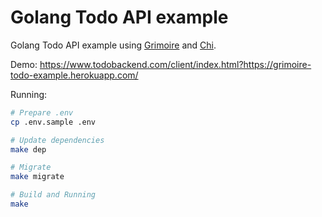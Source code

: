 # Golang Todo API example

Golang Todo API example using [Grimoire](https://github.com/Fs02/grimoire) and [Chi](https://github.com/go-chi/chi).

Demo: https://www.todobackend.com/client/index.html?https://grimoire-todo-example.herokuapp.com/

Running:

```sh
# Prepare .env
cp .env.sample .env

# Update dependencies
make dep

# Migrate
make migrate

# Build and Running
make
```
